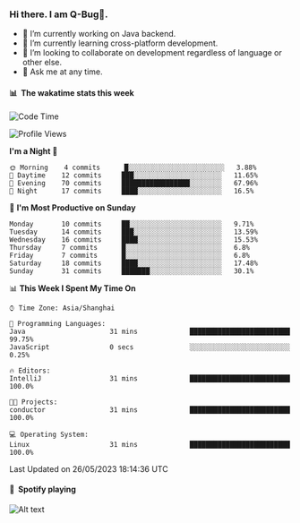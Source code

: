 ### Hi there. I am Q-Bug🐞.

- 🔭 I’m currently working on Java backend.
- 🌱 I’m currently learning cross-platform development.
- 👯 I’m looking to collaborate on development regardless of language or other else.
- 💬 Ask me at any time.

#### 📊 &nbsp;**The wakatime stats this week**  
<!--START_SECTION:waka-->
![Code Time](http://img.shields.io/badge/Code%20Time-59%20hrs%2021%20mins-blue)

![Profile Views](http://img.shields.io/badge/Profile%20Views-0-blue)

**I'm a Night 🦉** 

```text
🌞 Morning    4 commits      █░░░░░░░░░░░░░░░░░░░░░░░░   3.88% 
🌆 Daytime    12 commits     ███░░░░░░░░░░░░░░░░░░░░░░   11.65% 
🌃 Evening    70 commits     █████████████████░░░░░░░░   67.96% 
🌙 Night      17 commits     ████░░░░░░░░░░░░░░░░░░░░░   16.5%

```
📅 **I'm Most Productive on Sunday** 

```text
Monday       10 commits     ██░░░░░░░░░░░░░░░░░░░░░░░   9.71% 
Tuesday      14 commits     ███░░░░░░░░░░░░░░░░░░░░░░   13.59% 
Wednesday    16 commits     ████░░░░░░░░░░░░░░░░░░░░░   15.53% 
Thursday     7 commits      █░░░░░░░░░░░░░░░░░░░░░░░░   6.8% 
Friday       7 commits      █░░░░░░░░░░░░░░░░░░░░░░░░   6.8% 
Saturday     18 commits     ████░░░░░░░░░░░░░░░░░░░░░   17.48% 
Sunday       31 commits     ███████░░░░░░░░░░░░░░░░░░   30.1%

```


📊 **This Week I Spent My Time On** 

```text
⌚︎ Time Zone: Asia/Shanghai

💬 Programming Languages: 
Java                     31 mins             █████████████████████████   99.75% 
JavaScript               0 secs              ░░░░░░░░░░░░░░░░░░░░░░░░░   0.25%

🔥 Editors: 
IntelliJ                 31 mins             █████████████████████████   100.0%

🐱‍💻 Projects: 
conductor                31 mins             █████████████████████████   100.0%

💻 Operating System: 
Linux                    31 mins             █████████████████████████   100.0%

```


 Last Updated on 26/05/2023 18:14:36 UTC
<!--END_SECTION:waka-->

#### 🎵 &nbsp;**Spotify playing**  
![Alt text](https://spotify-recently-played-readme.vercel.app/api?user=e5y1o4x7kdt9kf2blu4wvmb4s&unique={true|1|on|yes})
